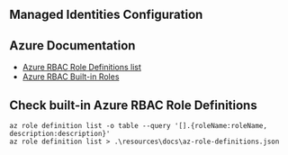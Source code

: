 Managed Identities Configuration
--------------------------------

## Azure Documentation

* [Azure RBAC Role Definitions list](https://learn.microsoft.com/en-us/azure/role-based-access-control/role-definitions-list)
* [Azure RBAC Built-in Roles](https://learn.microsoft.com/en-us/azure/role-based-access-control/built-in-roles)

## Check built-in Azure RBAC Role Definitions

```
az role definition list -o table --query '[].{roleName:roleName, description:description}'
az role definition list > .\resources\docs\az-role-definitions.json
```